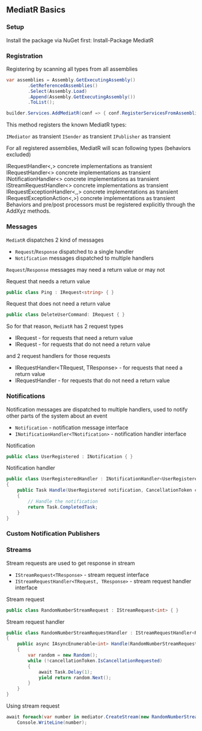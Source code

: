 ## MediatR Basics

### Setup

Install the package via NuGet first: Install-Package MediatR

### Registration

Registering by scanning all types from all assemblies
```C#
var assemblies = Assembly.GetExecutingAssembly()
        .GetReferencedAssemblies()
        .Select(Assembly.Load)
        .Append(Assembly.GetExecutingAssembly())
        .ToList();

builder.Services.AddMediatR(conf => { conf.RegisterServicesFromAssemblies(assemblies.ToArray()); });
```

This method registers the known MediatR types:

`IMediator` as transient
`ISender` as transient
`IPublisher` as transient

For all registered assemblies, MediatR will scan following types (behaviors excluded)

IRequestHandler<,> concrete implementations as transient
IRequestHandler<> concrete implementations as transient
INotificationHandler<> concrete implementations as transient
IStreamRequestHandler<> concrete implementations as transient
IRequestExceptionHandler<,,> concrete implementations as transient
IRequestExceptionAction<,>) concrete implementations as transient
Behaviors and pre/post processors must be registered explicitly through the AddXyz methods.

### Messages

`MediatR` dispatches 2 kind of messages

- `Request`/`Response` dispatched to a single handler
- `Notification` messages dispatched to multiple handlers

`Request`/`Response` messages may need a return value or may not

Request that needs a return value
```C#
public class Ping : IRequest<string> { }
```

Request that does not need a return value
```C#
public class DeleteUserCommand: IRequest { }
```

So for that reason, `MediatR` has 2 request types
- IRequest<TResponse> - for requests that need a return value
- IRequest - for requests that do not need a return value

and 2 request handlers for those requests
- IRequestHandler<TRequest, TResponse> - for requests that need a return value
- IRequestHandler<TRequest> - for requests that do not need a return value

### Notifications

Notification messages are dispatched to multiple handlers, used to notify other parts of the system about an event

- `Notification` - notification message interface
- `INotificationHandler<TNotification>` - notification handler interface

Notification
```C#
public class UserRegistered : INotification { }
```

Notification handler
```C#
public class UserRegisteredHandler : INotificationHandler<UserRegistered>
{
    public Task Handle(UserRegistered notification, CancellationToken cancellationToken)
    {
        // Handle the notification
        return Task.CompletedTask;
    }
}
```

### Custom Notification Publishers

### Streams

Stream requests are used to get response in stream

- `IStreamRequest<TResponse>` - stream request interface
- `IStreamRequestHandler<TRequest, TResponse>` - stream request handler interface

Stream request
```C#
public class RandomNumberStreamRequest : IStreamRequest<int> { }
```

Stream request handler
```C#
public class RandomNumberStreamRequestHandler : IStreamRequestHandler<RandomNumberStreamRequest, int>
{
    public async IAsyncEnumerable<int> Handle(RandomNumberStreamRequest request, [EnumeratorCancellation] CancellationToken cancellationToken)
    {
        var random = new Random();
        while (!cancellationToken.IsCancellationRequested)
        {
            await Task.Delay(1);
            yield return random.Next();
        }
    }
}
```

Using stream request
```C#
await foreach(var number in mediator.CreateStream(new RandomNumberStreamRequest(10, 5000), new CancellationTokenSource(TimeSpan.FromSeconds(2)).Token))
    Console.WriteLine(number);
```